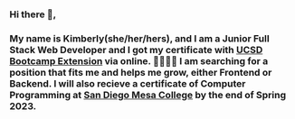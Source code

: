 ### Hi there 👋,

### My name is Kimberly(she/her/hers), and I am a Junior Full Stack Web Developer and I got my certificate with [UCSD Bootcamp Extension](https://bootcamp.extension.ucsd.edu/coding/) via online. ​👨‍💻​👩‍💻​ I am searching for a position that fits me and helps me grow, either Frontend or Backend. I will also recieve a certificate of Computer Programming at [San Diego Mesa College](https://www.sdmesa.edu/academics/v2/programs/computer-information-sciences/degree-requirements.shtml) by the end of Spring 2023.


